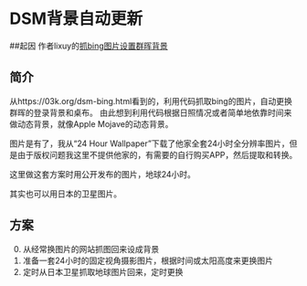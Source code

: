 # DSM背景自动更新
##起因
作者lixuy的[抓bing图片设置群晖背景](https://github.com/lixuy/DSM_Login_BingWallpaper)
## 简介
从https://03k.org/dsm-bing.html看到的，利用代码抓取bing的图片，自动更换群晖的登录背景和桌布。
由此想到利用代码根据日照情况或者简单地依靠时间来做动态背景，就像Apple Mojave的动态背景。

图片是有了，我从“24 Hour Wallpaper”下载了他家全套24小时全分辨率图片，但是由于版权问题我这里不提供他家的，有需要的自行购买APP，然后提取和转换。

这里做这套方案时用公开发布的图片，地球24小时。

其实也可以用日本的卫星图片。

## 方案
0. 从经常换图片的网站抓图回来设成背景
0. 准备一套24小时的固定视角摄影图片，根据时间或太阳高度来更换图片
0. 定时从日本卫星抓取地球图片回来，定时更换


